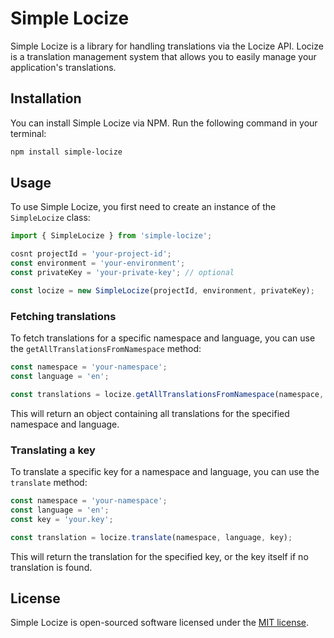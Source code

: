 # Simple Locize

Simple Locize is a library for handling translations via the Locize API. Locize is a translation management system that allows you to easily manage your application's translations.

## Installation

You can install Simple Locize via NPM. Run the following command in your terminal:

```bash
npm install simple-locize
```

## Usage

To use Simple Locize, you first need to create an instance of the `SimpleLocize` class:

```js
import { SimpleLocize } from 'simple-locize';

cosnt projectId = 'your-project-id';
const environment = 'your-environment';
const privateKey = 'your-private-key'; // optional

const locize = new SimpleLocize(projectId, environment, privateKey);
```

### Fetching translations

To fetch translations for a specific namespace and language, you can use the `getAllTranslationsFromNamespace` method:

```js
const namespace = 'your-namespace';
const language = 'en';

const translations = locize.getAllTranslationsFromNamespace(namespace, language);
```

This will return an object containing all translations for the specified namespace and language.

### Translating a key

To translate a specific key for a namespace and language, you can use the `translate` method:

```js
const namespace = 'your-namespace';
const language = 'en';
const key = 'your.key';

const translation = locize.translate(namespace, language, key);
```

This will return the translation for the specified key, or the key itself if no translation is found.

## License

Simple Locize is open-sourced software licensed under the [MIT license](https://opensource.org/licenses/MIT).
